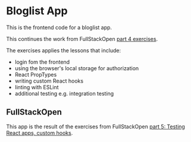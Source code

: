 # Bloglist App
This is the frontend code for a bloglist app. 

This continues the work from FullStackOpen [part 4 exercises](https://github.com/MDBoticano/fso-part4).

The exercises applies the lessons that include:
- login fom the frontend
- using the browser's local storage for authorization
- React PropTypes
- writing custom React hooks
- linting with ESLint
- additional testing e.g. integration testing


## FullStackOpen
This app is the result of the exercises from FullStackOpen [part 5: Testing React apps, custom hooks](https://fullstackopen.com/en/part5).
